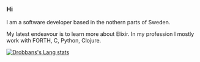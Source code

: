 ### Hi

I am a software developer based in the nothern parts of Sweden. 

My latest endeavour is to learn more about Elixir. In my profession I mostly work with FORTH, C, Python, Clojure.


[![Drobbans's Lang stats](https://github-readme-stats.vercel.app/api/top-langs/?username=drobban&layout=compact)](https://github.com/drobban)
